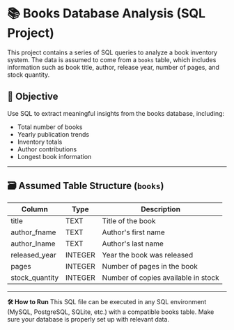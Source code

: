 # 📚 Books Database Analysis (SQL Project)

This project contains a series of SQL queries to analyze a book inventory system. The data is assumed to come from a `books` table, which includes information such as book title, author, release year, number of pages, and stock quantity.

## 🧠 Objective

Use SQL to extract meaningful insights from the books database, including:
- Total number of books
- Yearly publication trends
- Inventory totals
- Author contributions
- Longest book information

---

## 🗃️ Assumed Table Structure (`books`)

| Column           | Type        | Description                         |
|------------------|-------------|-------------------------------------|
| title            | TEXT        | Title of the book                   |
| author_fname     | TEXT        | Author's first name                 |
| author_lname     | TEXT        | Author's last name                  |
| released_year    | INTEGER     | Year the book was released          |
| pages            | INTEGER     | Number of pages in the book         |
| stock_quantity   | INTEGER     | Number of copies available in stock |

---

**🛠️ How to Run**
This SQL file can be executed in any SQL environment (MySQL, PostgreSQL, SQLite, etc.) with a compatible books table. Make sure your database is properly set up with relevant data.
